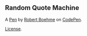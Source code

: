 Random Quote Machine
--------------------


A [Pen](https://codepen.io/robboehme/pen/wWEVgq) by [Robert Boehme](https://codepen.io/robboehme) on [CodePen](https://codepen.io).

[License](https://codepen.io/robboehme/pen/wWEVgq/license).